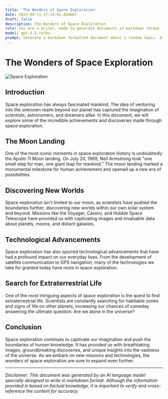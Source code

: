 ```yaml
---
title: 'The Wonders of Space Exploration'
date: 2023-09-11 17:14:02.854667
draft: false
description: The Wonders of Space Exploration
role: You are a writer, made to generate documents in markdown format. It is very important that all of the documents you generate are in valid markdown format.
model: gpt-3.5-turbo
prompt: Generate a markdown formatted document about a random topic. At the bottom, include a disclaimer explaining that the document was generated by you. The first line of the document should be the title. Make sure that the entire document is in proper markdown format, using a mix of various tags to make the document visually appealing.
---
```


# The Wonders of Space Exploration

![Space Exploration](https://images.unsplash.com/photo-1584984405882-dfbfe0becc4f)

## Introduction
Space exploration has always fascinated mankind. The idea of venturing into the unknown realm beyond our planet has captured the imagination of scientists, astronomers, and dreamers alike. In this document, we will explore some of the incredible achievements and discoveries made through space exploration.

## The Moon Landing
One of the most iconic moments in space exploration history is undoubtedly the Apollo 11 Moon landing. On July 20, 1969, Neil Armstrong took "one small step for man, one giant leap for mankind." The moon landing marked a monumental milestone for human achievement and opened up a new era of possibilities.

## Discovering New Worlds
Space exploration isn't limited to our moon, as scientists have pushed the boundaries further, discovering new worlds within our own solar system and beyond. Missions like the Voyager, Cassini, and Hubble Space Telescope have provided us with captivating images and invaluable data about planets, moons, and distant galaxies.

## Technological Advancements
Space exploration has also spurred technological advancements that have had a profound impact on our everyday lives. From the development of satellite communication to GPS navigation, many of the technologies we take for granted today have roots in space exploration.

## Search for Extraterrestrial Life
One of the most intriguing aspects of space exploration is the quest to find extraterrestrial life. Scientists are constantly searching for habitable zones and signs of life on other planets, increasing our chances of someday answering the ultimate question: Are we alone in the universe?

## Conclusion
Space exploration continues to captivate our imagination and push the boundaries of human knowledge. It has provided us with breathtaking images, groundbreaking discoveries, and unique insights into the vastness of the universe. As we embark on new missions and technologies, the wonders of space exploration are sure to expand even further.

---

*Disclaimer: This document was generated by an AI language model specially designed to write in markdown format. Although the information provided is based on factual knowledge, it is important to verify and cross-reference the content for accuracy.*